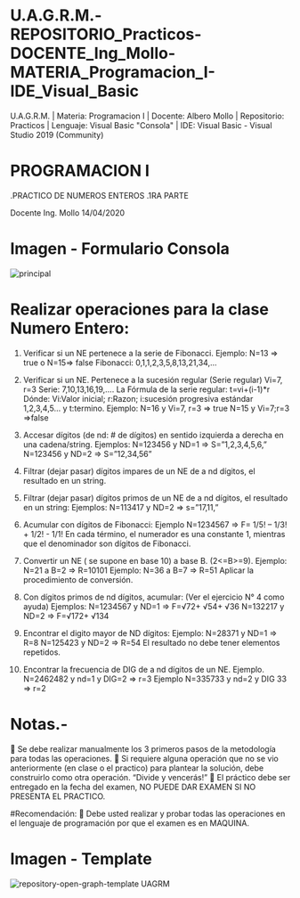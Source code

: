 ﻿# U.A.G.R.M.-REPOSITORIO_Practicos-DOCENTE_Ing_Mollo-MATERIA_Programacion_I-IDE_Visual_Basic
U.A.G.R.M. | Materia: Programacion I | Docente: Albero Mollo | Repositorio: Practicos | Lenguaje: Visual Basic "Consola" | IDE: Visual Basic - Visual Studio 2019 (Community)

# PROGRAMACION I
.PRACTICO DE NUMEROS ENTEROS
.1RA PARTE

Docente Ing. Mollo
14/04/2020

# Imagen - Formulario Consola
![principal](https://user-images.githubusercontent.com/36086876/87741212-f0b8c080-c7b1-11ea-858b-ddfacc859841.png)

# Realizar operaciones para la clase Numero Entero:
1. Verificar si un NE pertenece a la serie de Fibonacci.
Ejemplo: N=13 => true o N=15=> false Fibonacci: 0,1,1,2,3,5,8,13,21,34,…

2. Verificar si un NE. Pertenece a la sucesión regular (Serie regular)
Vi=7, r=3 Serie: 7,10,13,16,19,…. La Fórmula de la serie regular: t=vi+(i-1)*r
Dónde: Vi:Valor inicial; r:Razon; i:sucesión progresiva estándar 1,2,3,4,5… y t:termino.
Ejemplo: N=16 y Vi=7, r=3 => true N=15 y Vi=7;r=3 =>false

3. Accesar dígitos (de nd: # de dígitos) en sentido izquierda a derecha en una cadena/string.
Ejemplos: N=123456 y ND=1 => S=”1,2,3,4,5,6,”
N=123456 y ND=2 => S=”12,34,56”

4. Filtrar (dejar pasar) dígitos impares de un NE de a nd dígitos, el resultado en un string.

5. Filtrar (dejar pasar) dígitos primos de un NE de a nd dígitos, el resultado en un string:
Ejemplos: N=113417 y ND=2 => s=”17,11,”

6. Acumular con dígitos de Fibonacci:
Ejemplo N=1234567 => F= 1/5! – 1/3! + 1/2! - 1/1!
En cada término, el numerador es una constante 1, mientras que el denominador son dígitos de Fibonacci.

7. Convertir un NE ( se supone en base 10) a base B. (2<=B>=9).
Ejemplo: N=21 a B=2 => R=10101
Ejemplo: N=36 a B=7 => R=51
Aplicar la procedimiento de conversión.

8. Con dígitos primos de nd dígitos, acumular: (Ver el ejercicio N° 4 como ayuda)
Ejemplos: N=1234567 y ND=1 => F=√72+ √54+ √36
N=132217 y ND=2 => F=√172+ √134

9. Encontrar el digito mayor de ND dígitos:
Ejemplo: N=28371 y ND=1 => R=8
N=125423 y ND=2 => R=54
El resultado no debe tener elementos repetidos.

10. Encontrar la frecuencia de DIG de a nd dígitos de un NE.
Ejemplo. N=2462482 y nd=1 y DIG=2 => r=3
Ejemplo N=335733 y nd=2 y DIG 33 => r=2

# Notas.-
 Se debe realizar manualmente los 3 primeros pasos de la metodología para todas las operaciones.
 Si requiere alguna operación que no se vio anteriormente (en clase o el practico) para plantear la solución, debe construirlo como otra operación. “Divide y vencerás!”
 El práctico debe ser entregado en la fecha del examen, NO PUEDE DAR EXAMEN SI NO PRESENTA EL PRACTICO.

#Recomendación:
 Debe usted realizar y probar todas las operaciones en el lenguaje de programación por que el examen es en MAQUINA.

# Imagen - Template
![repository-open-graph-template UAGRM](https://user-images.githubusercontent.com/36086876/87741555-cca9af00-c7b2-11ea-9f7c-09e909aeef47.png)